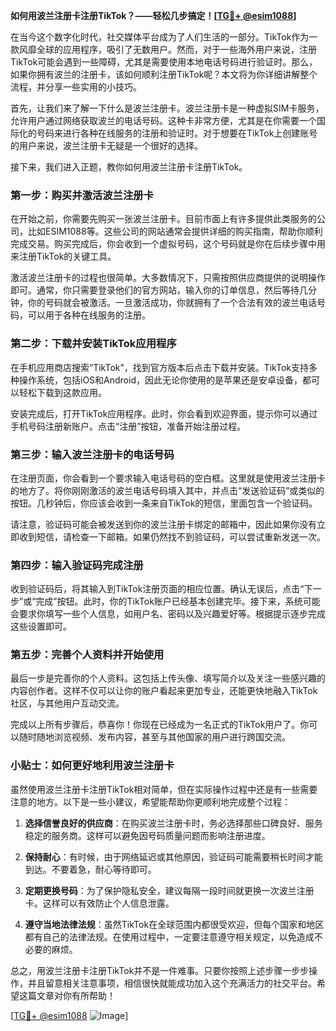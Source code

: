**如何用波兰注册卡注册TikTok？——轻松几步搞定！[[TG💪+ @esim1088](https://t.me/s/esim1088)]**

在当今这个数字化时代，社交媒体平台成为了人们生活的一部分。TikTok作为一款风靡全球的应用程序，吸引了无数用户。然而，对于一些海外用户来说，注册TikTok可能会遇到一些障碍，尤其是需要使用本地电话号码进行验证时。那么，如果你拥有波兰的注册卡，该如何顺利注册TikTok呢？本文将为你详细讲解整个流程，并分享一些实用的小技巧。

首先，让我们来了解一下什么是波兰注册卡。波兰注册卡是一种虚拟SIM卡服务，允许用户通过网络获取波兰的电话号码。这种卡非常方便，尤其是在你需要一个国际化的号码来进行各种在线服务的注册和验证时。对于想要在TikTok上创建账号的用户来说，波兰注册卡无疑是一个很好的选择。

接下来，我们进入正题，教你如何用波兰注册卡注册TikTok。

### 第一步：购买并激活波兰注册卡

在开始之前，你需要先购买一张波兰注册卡。目前市面上有许多提供此类服务的公司，比如ESIM1088等。这些公司的网站通常会提供详细的购买指南，帮助你顺利完成交易。购买完成后，你会收到一个虚拟号码，这个号码就是你在后续步骤中用来注册TikTok的关键工具。

激活波兰注册卡的过程也很简单。大多数情况下，只需按照供应商提供的说明操作即可。通常，你只需要登录他们的官方网站，输入你的订单信息，然后等待几分钟，你的号码就会被激活。一旦激活成功，你就拥有了一个合法有效的波兰电话号码，可以用于各种在线服务的注册。

### 第二步：下载并安装TikTok应用程序

在手机应用商店搜索“TikTok”，找到官方版本后点击下载并安装。TikTok支持多种操作系统，包括iOS和Android，因此无论你使用的是苹果还是安卓设备，都可以轻松下载到这款应用。

安装完成后，打开TikTok应用程序。此时，你会看到欢迎界面，提示你可以通过手机号码注册新账户。点击“注册”按钮，准备开始注册过程。

### 第三步：输入波兰注册卡的电话号码

在注册页面，你会看到一个要求输入电话号码的空白框。这里就是使用波兰注册卡的地方了。将你刚刚激活的波兰电话号码填入其中，并点击“发送验证码”或类似的按钮。几秒钟后，你应该会收到一条来自TikTok的短信，里面包含一个验证码。

请注意，验证码可能会被发送到你的波兰注册卡绑定的邮箱中，因此如果你没有立即收到短信，请检查一下邮箱。如果仍然找不到验证码，可以尝试重新发送一次。

### 第四步：输入验证码完成注册

收到验证码后，将其输入到TikTok注册页面的相应位置。确认无误后，点击“下一步”或“完成”按钮。此时，你的TikTok账户已经基本创建完毕。接下来，系统可能会要求你填写一些个人信息，如用户名、密码以及兴趣爱好等。根据提示逐步完成这些设置即可。

### 第五步：完善个人资料并开始使用

最后一步是完善你的个人资料。这包括上传头像、填写简介以及关注一些感兴趣的内容创作者。这样不仅可以让你的账户看起来更加专业，还能更快地融入TikTok社区，与其他用户互动交流。

完成以上所有步骤后，恭喜你！你现在已经成为一名正式的TikTok用户了。你可以随时随地浏览视频、发布内容，甚至与其他国家的用户进行跨国交流。

### 小贴士：如何更好地利用波兰注册卡

虽然使用波兰注册卡注册TikTok相对简单，但在实际操作过程中还是有一些需要注意的地方。以下是一些小建议，希望能帮助你更顺利地完成整个过程：

1. **选择信誉良好的供应商**：在购买波兰注册卡时，务必选择那些口碑良好、服务稳定的服务商。这样可以避免因号码质量问题而影响注册进度。
   
2. **保持耐心**：有时候，由于网络延迟或其他原因，验证码可能需要稍长时间才能到达。不要着急，耐心等待即可。

3. **定期更换号码**：为了保护隐私安全，建议每隔一段时间就更换一次波兰注册卡。这样可以有效防止个人信息泄露。

4. **遵守当地法律法规**：虽然TikTok在全球范围内都很受欢迎，但每个国家和地区都有自己的法律法规。在使用过程中，一定要注意遵守相关规定，以免造成不必要的麻烦。

总之，用波兰注册卡注册TikTok并不是一件难事。只要你按照上述步骤一步步操作，并且留意相关注意事项，相信很快就能成功加入这个充满活力的社交平台。希望这篇文章对你有所帮助！

[[TG💪+ @esim1088](https://t.me/s/esim1088) ![Image](https://i.postimg.cc/4NQfJmqS/Snipaste-2025-05-13-00-14-12.png)]